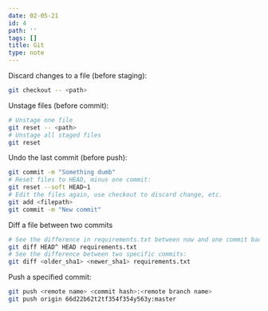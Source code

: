 ```yaml
---
date: 02-05-21
id: 4
path: ''
tags: []
title: Git
type: note
---
```


Discard changes to a file (before staging):

```bash
git checkout -- <path>
```

Unstage files (before commit):

```bash
# Unstage one file
git reset -- <path>
# Unstage all staged files
git reset
```

Undo the last commit (before push):

```bash
git commit -m "Something dumb"
# Reset files to HEAD, minus one commit:
git reset --soft HEAD~1
# Edit the files again, use checkout to discard change, etc.
git add <filepath>
git commit -m "New commit"
```

Diff a file between two commits

```bash
# See the difference in requirements.txt between now and one commit back:
git diff HEAD^ HEAD requirements.txt
# See the difference between two specific commits:
git diff <older_sha1> <newer_sha1> requirements.txt
```

Push a specified commit:

```bash
git push <remote name> <commit hash>:<remote branch name>
git push origin 66d22b62t2tf354f354y563y:master
```